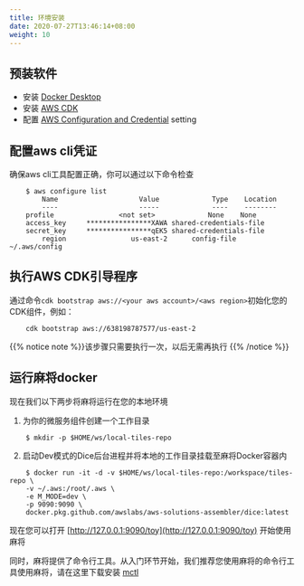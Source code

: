 ```yaml
---
title: 环境安装
date: 2020-07-27T13:46:14+08:00
weight: 10
---
```


## 预装软件

- 安装 [Docker Desktop](https://docs.docker.com/desktop/#download-and-install)
- 安装 [AWS CDK](https://docs.aws.amazon.com/cdk/latest/guide/getting_started.html#getting_started_install)
- 配置 [AWS Configuration and Credential](https://docs.aws.amazon.com/cli/latest/userguide/cli-configure-files.html) setting

## 配置aws cli凭证

确保aws cli工具配置正确，你可以通过以下命令检查

```shell
    $ aws configure list
        Name                    Value             Type    Location
        ----                    -----             ----    --------
    profile                <not set>             None    None
    access_key     ****************XAWA shared-credentials-file
    secret_key     ****************qEK5 shared-credentials-file
        region                us-east-2      config-file    ~/.aws/config
```

## 执行AWS CDK引导程序

通过命令`cdk bootstrap aws://<your aws account>/<aws region>`初始化您的CDK组件，例如：

```shell
    cdk bootstrap aws://638198787577/us-east-2
```

{{% notice note %}}该步骤只需要执行一次，以后无需再执行
{{% /notice %}}

## 运行麻将docker

现在我们以下两步将麻将运行在您的本地环境

1. 为你的微服务组件创建一个工作目录

```shell
    $ mkdir -p $HOME/ws/local-tiles-repo
```
2. 启动Dev模式的Dice后台进程并将本地的工作目录挂载至麻将Docker容器内

```shell
    $ docker run -it -d -v $HOME/ws/local-tiles-repo:/workspace/tiles-repo \
    -v ~/.aws:/root/.aws \
    -e M_MODE=dev \
    -p 9090:9090 \
    docker.pkg.github.com/awslabs/aws-solutions-assembler/dice:latest
```

现在您可以打开 [http://127.0.0.1:9090/toy](http://127.0.0.1:9090/toy) 开始使用麻将

同时，麻将提供了命令行工具。从入门环节开始，我们推荐您使用麻将的命令行工具使用麻将，请在这里下载安装 [mctl](https://github.com/awslabs/aws-solutions-assembler/releases)
